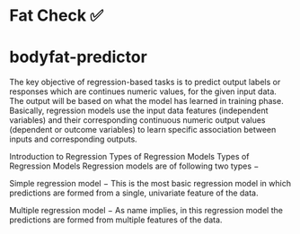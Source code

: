 # Fat Check ✅
# bodyfat-predictor
The key objective of regression-based tasks is to predict output labels or responses which are continues numeric values, for the given input data. The output will be based on what the model has learned in training phase. Basically, regression models use the input data features (independent variables) and their corresponding continuous numeric output values (dependent or outcome variables) to learn specific association between inputs and corresponding outputs.

Introduction to Regression
Types of Regression Models
Types of Regression Models
Regression models are of following two types −

Simple regression model − This is the most basic regression model in which predictions are formed from a single, univariate feature of the data.

Multiple regression model − As name implies, in this regression model the predictions are formed from multiple features of the data.
